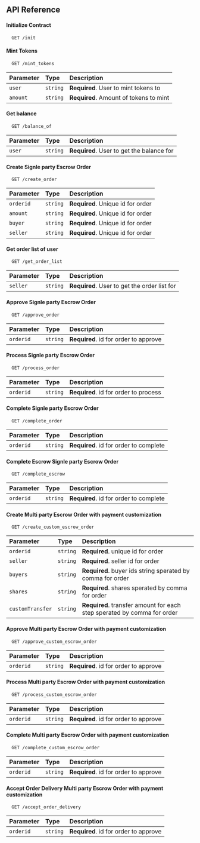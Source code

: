 
## API Reference

#### Initialize Contract

```http
  GET /init
```


#### Mint Tokens

```http
  GET /mint_tokens
```

| Parameter | Type     | Description                       |
| :-------- | :------- | :-------------------------------- |
| `user`      | `string` | **Required**. User to mint tokens to |
| `amount`      | `string` | **Required**. Amount of tokens to mint |

#### Get balance

```http
  GET /balance_of
```

| Parameter | Type     | Description                       |
| :-------- | :------- | :-------------------------------- |
| `user`      | `string` | **Required**. User to get the balance for |

#### Create Signle party Escrow Order

```http
  GET /create_order
```

| Parameter | Type     | Description                       |
| :-------- | :------- | :-------------------------------- |
| `orderid`      | `string` | **Required**. Unique id for order |
| `amount`      | `string` | **Required**. Unique id for order |
| `buyer`      | `string` | **Required**. Unique id for order |
| `seller`      | `string` | **Required**. Unique id for order |

#### Get order list of user

```http
  GET /get_order_list
```

| Parameter | Type     | Description                       |
| :-------- | :------- | :-------------------------------- |
| `seller`      | `string` | **Required**. User to get the order list for |

#### Approve Signle party Escrow Order

```http
  GET /approve_order
```

| Parameter | Type     | Description                       |
| :-------- | :------- | :-------------------------------- |
| `orderid`      | `string` | **Required**. id for order to approve |

#### Process Signle party Escrow Order

```http
  GET /process_order
```

| Parameter | Type     | Description                       |
| :-------- | :------- | :-------------------------------- |
| `orderid`      | `string` | **Required**. id for order to process |

#### Complete Signle party Escrow Order

```http
  GET /complete_order
```

| Parameter | Type     | Description                       |
| :-------- | :------- | :-------------------------------- |
| `orderid`      | `string` | **Required**. id for order to complete |


#### Complete Escrow Signle party Escrow Order

```http
  GET /complete_escrow
```

| Parameter | Type     | Description                       |
| :-------- | :------- | :-------------------------------- |
| `orderid`      | `string` | **Required**. id for order to complete |

#### Create Multi party Escrow Order with payment customization

```http
  GET /create_custom_escrow_order
```

| Parameter | Type     | Description                       |
| :-------- | :------- | :-------------------------------- |
| `orderid`      | `string` | **Required**. unique id for order |
| `seller`      | `string` | **Required**. seller id for order |
| `buyers`      | `string` | **Required**. buyer ids string sperated by comma for order |
| `shares`      | `string` | **Required**. shares sperated by comma for order |
| `customTransfer`      | `string` | **Required**. transfer amount for each step sperated by comma for order |

#### Approve Multi party Escrow Order with payment customization

```http
  GET /approve_custom_escrow_order
```

| Parameter | Type     | Description                       |
| :-------- | :------- | :-------------------------------- |
| `orderid`      | `string` | **Required**. id for order to approve |

#### Process Multi party Escrow Order with payment customization

```http
  GET /process_custom_escrow_order
```

| Parameter | Type     | Description                       |
| :-------- | :------- | :-------------------------------- |
| `orderid`      | `string` | **Required**. id for order to approve |

#### Complete Multi party Escrow Order with payment customization

```http
  GET /complete_custom_escrow_order
```

| Parameter | Type     | Description                       |
| :-------- | :------- | :-------------------------------- |
| `orderid`      | `string` | **Required**. id for order to approve |

#### Accept Order Delivery Multi party Escrow Order with payment customization

```http
  GET /accept_order_delivery
```

| Parameter | Type     | Description                       |
| :-------- | :------- | :-------------------------------- |
| `orderid`      | `string` | **Required**. id for order to approve |